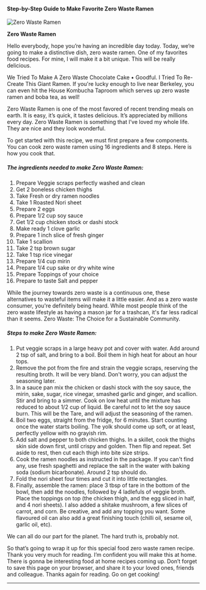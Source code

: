             

#### Step-by-Step Guide to Make Favorite Zero Waste Ramen

![Zero Waste Ramen](https://img-global.cpcdn.com/recipes/a644011c24ccd079/751x532cq70/zero-waste-ramen-recipe-main-photo.jpg)

**Zero Waste Ramen**

Hello everybody, hope you’re having an incredible day today. Today, we’re going to make a distinctive dish, zero waste ramen. One of my favorites food recipes. For mine, I will make it a bit unique. This will be really delicious.

We Tried To Make A Zero Waste Chocolate Cake • Goodful. I Tried To Re-Create This Giant Ramen. If you're lucky enough to live near Berkeley, you can even hit the House Kombucha Taproom which serves up zero waste ramen and boba tea, as well!

Zero Waste Ramen is one of the most favored of recent trending meals on earth. It is easy, it’s quick, it tastes delicious. It’s appreciated by millions every day. Zero Waste Ramen is something that I’ve loved my whole life. They are nice and they look wonderful.

To get started with this recipe, we must first prepare a few components. You can cook zero waste ramen using 16 ingredients and 8 steps. Here is how you cook that.

##### The ingredients needed to make Zero Waste Ramen:

1.  Prepare Veggie scraps perfectly washed and clean
2.  Get 2 boneless chicken thighs
3.  Take Fresh or dry ramen noodles
4.  Take 1 Roasted Nori sheet
5.  Prepare 2 eggs
6.  Prepare 1/2 cup soy sauce
7.  Get 1/2 cup chicken stock or dashi stock
8.  Make ready 1 clove garlic
9.  Prepare 1 inch slice of fresh ginger
10.  Take 1 scallion
11.  Take 2 tsp brown sugar
12.  Take 1 tsp rice vinegar
13.  Prepare 1/4 cup mirin
14.  Prepare 1/4 cup sake or dry white wine
15.  Prepare Toppings of your choice
16.  Prepare to taste Salt and pepper

While the journey towards zero waste is a continuous one, these alternatives to wasteful items will make it a little easier. And as a zero waste consumer, you're definitely being heard. While most people think of the zero waste lifestyle as having a mason jar for a trashcan, it's far less radical than it seems. Zero Waste: The Choice for a Sustainable Community.

##### Steps to make Zero Waste Ramen:

1.  Put veggie scraps in a large heavy pot and cover with water. Add around 2 tsp of salt, and bring to a boil. Boil them in high heat for about an hour tops.
2.  Remove the pot from the fire and strain the veggie scraps, reserving the resulting broth. It will be very bland. Don't worry, you can adjust the seasoning later.
3.  In a sauce pan mix the chicken or dashi stock with the soy sauce, the mirin, sake, sugar, rice vinegar, smashed garlic and ginger, and scallion. Stir and bring to a simmer. Cook on low heat until the mixture has reduced to about 1/2 cup of liquid. Be careful not to let the soy sauce burn. This will be the Tare, and will adjust the seasoning of the ramen.
4.  Boil two eggs, straight from the fridge, for 6 minutes. Start counting once the water starts boiling. The yolk should come up soft, or at least, perfectly yellow with no grayish rim.
5.  Add salt and pepper to both chicken thighs. In a skillet, cook the thighs skin side down first, until crispy and golden. Then flip and repeat. Set aside to rest, then cut each thigh into bite size strips.
6.  Cook the ramen noodles as instructed in the package. If you can't find any, use fresh spaghetti and replace the salt in the water with baking soda (sodium bicarbonate). Around 2 tsp should do.
7.  Fold the nori sheet four times and cut it into little rectangles.
8.  Finally, assemble the ramen: place 3 tbsp of tare in the bottom of the bowl, then add the noodles, followed by 4 ladlefuls of veggie broth. Place the toppings on top (the chicken thigh, and the egg sliced in half, and 4 nori sheets). I also added a shitake mushroom, a few slices of carrot, and corn. Be creative, and add any topping you want. Some flavoured oil can also add a great finishing touch (chilli oil, sesame oil, garlic oil, etc).

We can all do our part for the planet. The hard truth is, probably not.

So that’s going to wrap it up for this special food zero waste ramen recipe. Thank you very much for reading. I’m confident you will make this at home. There is gonna be interesting food at home recipes coming up. Don’t forget to save this page on your browser, and share it to your loved ones, friends and colleague. Thanks again for reading. Go on get cooking!

* * *